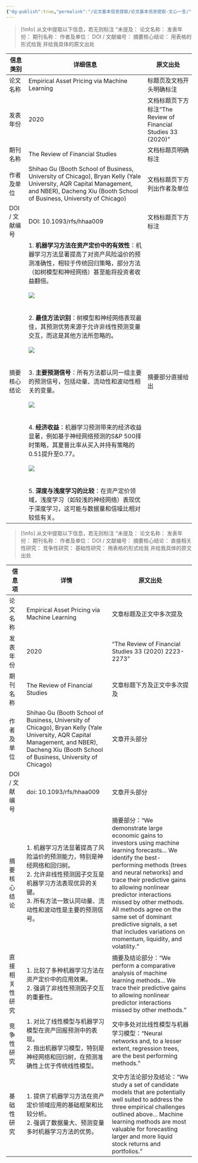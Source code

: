 ```yaml
---
{"dg-publish":true,"permalink":"/论文基本信息提取/论文基本信息提取-文心一言/","dgPassFrontmatter":true,"created":"2025-06-15T22:19:47.936+08:00"}
---
```



> [!info]
> 从文中提取以下信息，若无则标注 “未提及： 
> 论文名称： 
> 发表年份： 
> 期刊名称： 
> 作者及单位： 
> DOI / 文献编号： 
> 摘要核心结论： 
> 用表格的形式给我
> 并给我具体的原文出处

|信息类别|详细信息|原文出处|
|---|---|---|
|论文名称|Empirical Asset Pricing via Machine Learning|标题页及文档开头明确标注|
|发表年份|2020|文档标题页下方标注“The Review of Financial Studies 33 (2020)”|
|期刊名称|The Review of Financial Studies|文档标题页明确标注|
|作者及单位|Shihao Gu (Booth School of Business, University of Chicago), Bryan Kelly (Yale University, AQR Capital Management, and NBER), Dacheng Xiu (Booth School of Business, University of Chicago)|文档标题页下方列出作者及单位|
|DOI / 文献编号|DOI: 10.1093/rfs/hhaa009|文档标题页下方标注|
|摘要核心结论|1. **机器学习方法在资产定价中的有效性**：机器学习方法显著提高了对资产风险溢价的预测准确性，相较于传统回归策略，部分方法（如树模型和神经网络）甚至能将投资者收益翻倍。<br><br>![](https://nlp-eb.cdn.bcebos.com/static/eb/asset/staticplugin.62a1ea1d.png)<br><br>  <br>2. **最佳方法识别**：树模型和神经网络表现最佳，其预测优势来源于允许非线性预测变量交互，而这是其他方法所忽略的。<br><br>![](https://nlp-eb.cdn.bcebos.com/static/eb/asset/staticplugin.62a1ea1d.png)<br><br>  <br>3. **主要预测信号**：所有方法都认同一组主要的预测信号，包括动量、流动性和波动性相关的变量。<br><br>![](https://nlp-eb.cdn.bcebos.com/static/eb/asset/staticplugin.62a1ea1d.png)<br><br>  <br>4. **经济收益**：机器学习预测带来的经济收益显著，例如基于神经网络预测的S&P 500择时策略，其夏普比率从买入并持有策略的0.51提升至0.77。<br><br>![](https://nlp-eb.cdn.bcebos.com/static/eb/asset/staticplugin.62a1ea1d.png)<br><br>  <br>5. **深度与浅度学习的比较**：在资产定价领域，浅度学习（如较浅的神经网络）表现优于深度学习，这可能与数据量和信噪比相对较低有关。|摘要部分直接给出|
> [!info]
> 从文中提取以下信息，若无则标注 “未提及： 
> 论文名称： 
> 发表年份： 
> 期刊名称： 
> 作者及单位： 
> DOI / 文献编号： 
> 摘要核心结论： 
> 直接相关性研究：
> 竞争性研究：
> 基础性研究：
> 用表格的形式给我
> 并给我具体的原文出处

|信息项|详情|原文出处|
|---|---|---|
|论文名称|Empirical Asset Pricing via Machine Learning|文章标题及正文中多次提及|
|发表年份|2020|“The Review of Financial Studies 33 (2020) 2223-2273”|
|期刊名称|The Review of Financial Studies|文章标题下方及正文中多次提及|
|作者及单位|Shihao Gu (Booth School of Business, University of Chicago), Bryan Kelly (Yale University, AQR Capital Management, and NBER), Dacheng Xiu (Booth School of Business, University of Chicago)|文章开头部分|
|DOI / 文献编号|doi: 10.1093/rfs/hhaa009|文章开头部分|
|摘要核心结论|1. 机器学习方法显著提高了风险溢价的预测能力，特别是神经网络和回归树。  <br>2. 允许非线性预测因子交互是机器学习方法表现优异的关键。  <br>3. 所有方法一致认同动量、流动性和波动性是主要的预测信号。|摘要部分：“We demonstrate large economic gains to investors using machine learning forecasts... We identify the best-performing methods (trees and neural networks) and trace their predictive gains to allowing nonlinear predictor interactions missed by other methods. All methods agree on the same set of dominant predictive signals, a set that includes variations on momentum, liquidity, and volatility.”|
|直接相关性研究|1. 比较了多种机器学习方法在资产定价中的应用效果。  <br>2. 强调了非线性预测因子交互的重要性。|摘要及结论部分：“We perform a comparative analysis of machine learning methods... We trace their predictive gains to allowing nonlinear predictor interactions missed by other methods.”|
|竞争性研究|1. 对比了线性模型与机器学习模型在资产回报预测中的表现。  <br>2. 指出机器学习模型，特别是神经网络和回归树，在预测准确性上优于传统线性模型。|文中多处对比线性模型与机器学习模型：“Neural networks and, to a lesser extent, regression trees, are the best performing methods.”|
|基础性研究|1. 提供了机器学习方法在资产定价领域应用的基础框架和比较分析。  <br>2. 强调了数据量大、预测变量多时机器学习方法的优势。|文中方法论部分及结论：“We study a set of candidate models that are potentially well suited to address the three empirical challenges outlined above... Machine learning methods are most valuable for forecasting larger and more liquid stock returns and portfolios.”|